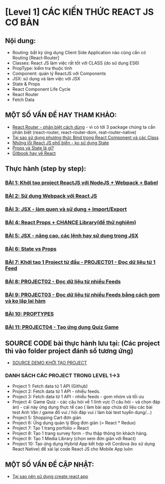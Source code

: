 # [Level 1] CÁC KIẾN THỨC REACT JS CƠ BẢN

## Nội dung:
* Routing: bất kỳ ứng dụng Client Side Application nào cũng cần có Routing [React-Router]
* Classes: React JS làm việc rất tốt với CLASS (do sử dụng ES6)
* PropType: kiểm tra thuộc tính
* Component: quản lý ReactJS với Components
* JSX: sử dụng và làm việc với JSX
* State & Props
* React Component Life Cycle
* React Router
* Fetch Data

## MỘT SỐ VẤN ĐỀ HAY THAM KHẢO:

* [React Router - phân biệt cách dùng](https://medium.com/@pshrmn/a-simple-react-router-v4-tutorial-7f23ff27adf) - vì có tới 3 package chúng ta cần phân biệt (react-router, react-router-dom, reat-router-native)
* [Tại sao sử dụng phương thức Bind trong React Component và các Class](http://reactkungfu.com/2015/07/why-and-how-to-bind-methods-in-your-react-component-classes/)
* [Những lỗi React JS phổ biến - ko sử dụng State](http://reactkungfu.com/2015/09/common-react-dot-js-mistakes-unneeded-state/)
* [Props và State là gì?](http://teachyourself.vn/react/bai-3-props-state-la-gi.html)
* [Gitbook hay về React](https://rangle-io.gitbooks.io/react-training/content/book/react_components/stateful.html)


## Thực hành (step by step):

### [BÀI 1: Khởi tạo project ReactJS với NodeJS + Webpack + Babel](https://github.com/nvminhtu/React/blob/master/reactjs/level1/BAI1.md)
### [BÀI 2: Sử dụng Webpack với React JS](https://github.com/nvminhtu/React/blob/master/reactjs/level1/BAI2.md)
### [BÀI 3: JSX - làm quen và sử dụng + Import/Export](https://github.com/nvminhtu/React/blob/master/reactjs/level1/BAI3.md)
### [BÀI 4: React Props + CHANCE Library(để thử nghiệm)](https://github.com/nvminhtu/React/blob/master/reactjs/level1/BAI4.md)
### [BÀI 5: JSX - nâng cao, các lệnh hay sử dụng trong JSX](https://github.com/nvminhtu/React/blob/master/reactjs/level1/BAI5.md)
### [BÀI 6: State vs Props](https://github.com/nvminhtu/React/blob/master/reactjs/level1/BAI6.md)
### [BÀI 7: Khởi tạo 1 Project từ đầu - PROJECT01 - Đọc dữ liệu từ 1 Feed](https://github.com/nvminhtu/React/blob/master/reactjs/level1/BAI7-PROJECT01.md)
### [BÀI 8: PROJECT02 - Đọc dữ liệu từ nhiều Feeds](https://github.com/nvminhtu/React/blob/master/reactjs/level1/BAI8-PROJECT02.md)
### [BÀI 9: PROJECT03 - Đọc dữ liệu từ nhiều Feeds bằng cách gom và ko lặp lại hàm](https://github.com/nvminhtu/React/blob/master/reactjs/level1/BAI9-PROJECT03.md)
### [BÀI 10: PROPTYPES](https://github.com/nvminhtu/React/blob/master/reactjs/level1/BAI10-PropTypes.md)
### [BÀI 11: PROJECT04 - Tạo ứng dụng Quiz Game](https://github.com/nvminhtu/React/blob/master/reactjs/level1/BAI11-PROJECT04.md)


## SOURCE CODE bài thực hành lưu tại: (Các project thì vào folder project đánh số tương ứng)

* [SOURCE DEMO KHỞI TẠO PROJECT](https://github.com/nvminhtu/React/tree/master/reactjs/source)

### DANH SÁCH CÁC PROJECT TRONG LEVEL 1->3

* Project 1: Fetch data từ 1 API (Github)
* Project 2: Fetch data từ 1 API - nhiều feeds.
* Project 3: Fetch data từ 1 API - nhiều feeds - gom nhóm và tối ưu
* Project 4: Game Quiz - các câu hỏi về 1 lĩnh vực (1 câu hỏi - và chọn đáp án) - cái này ứng dụng thực tế cao ( làm bài app chứa dữ liệu các bài test Anh Văn / game đố vui / hỏi đáp vui / làm bài test tuyển dụng/...)
* Project 5: Shopping Cart đơn giản
* Project 6: Ứng dụng quản lý Blog đơn giản (= React * Redux)
* Project 7: Tạo 1 trang porfolio = React
* Project 8: Tạo 1 trang survey form - thu thập thông tin khách hàng.
* Project 9: Tạo 1 Media Library (chọn xem đơn giản với React)
* Project 10: Tạo ứng dụng Hybrid App kết hợp với Cordova (ko sử dụng React Native) để xài lại code React JS cho Mobile App luôn



## MỘT SỐ VẤN ĐỀ CẬP NHẬT:

* [Tại sao nên sử dụng create react app](https://medium.com/@tuchk4/why-i-love-create-react-app-e63b1be689a3)


